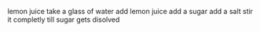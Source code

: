 lemon juice
take a glass of water
add lemon juice
add a sugar
add a salt
stir it completly till sugar gets disolved